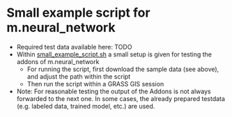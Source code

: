 # Small example script for m.neural_network

- Required test data available here: TODO
- Within [small_example_script.sh](./small_example_script.sh) a small setup is given for testing the addons of m.neural_network
  - For running the script, first download the sample data (see above), and adjust the path within the script
  - Then run the script within a GRASS GIS session
- Note: For reasonable testing the output of the Addons is not always forwarded to the next one. In some cases, the already prepared testdata (e.g. labeled data, trained model, etc.) are used.
